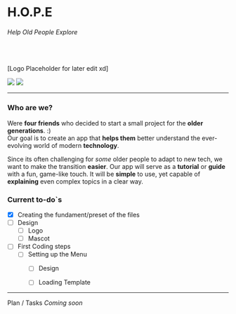 
# H.O.P.E
<h6>Help Old People Explore </h6><br><br>
[Logo Placeholder for later edit xd]

![](https://img.shields.io/github/stars/gamefox06)  ![](https://img.shields.io/github/issues/gamefox06/hope)

---

<h3>Who are we? </h3>  

Were **four friends** who decided to start a small project for the **older generations**. :)  
Our goal is to create an app that **helps them** better understand the ever-evolving world of modern **technology**.

Since its often challenging for *some* older people to adapt to new tech, we want to make the transition **easier**.
Our app will serve as a **tutorial** or **guide** with a fun, game-like touch. It will be **simple** to use,   yet capable of **explaining** even complex topics in a clear way.



<h3>Current to-do`s </h3>

- [x] Creating the fundament/preset of the files
- [ ] Design
	- [ ] Logo
    - [ ] Mascot
- [ ] First Coding steps
	- [ ] Setting up the Menu
		- [ ] Design
		- [ ] Loading Template


---
Plan / Tasks
*Coming soon*
